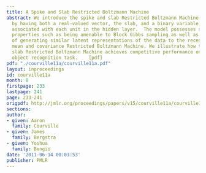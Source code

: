 ```yaml
---
title: A Spike and Slab Restricted Boltzmann Machine
abstract: We introduce the spike and slab Restricted Boltzmann Machine, characterized
  by having both a real-valued vector, the slab, and a binary variable, the spike,
  associated with each unit in the hidden layer.  The model possesses some practical
  properties such as being amenable to Block Gibbs sampling as well as being capable
  of generating similar latent representations of the data to the recently introduced
  mean and covariance Restricted Boltzmann Machine. We illustrate how the spike and
  slab Restricted Boltzmann Machine achieves competitive performance on the CIFAR-10
  object recognition task.    [pdf]
pdf: "./courville11a/courville11a.pdf"
layout: inproceedings
id: courville11a
month: 0
firstpage: 233
lastpage: 241
page: 233-241
origpdf: http://jmlr.org/proceedings/papers/v15/courville11a/courville11a.pdf
sections: 
author:
- given: Aaron
  family: Courville
- given: James
  family: Bergstra
- given: Yoshua
  family: Bengio
date: '2011-06-14 00:03:53'
publisher: PMLR
---
```

